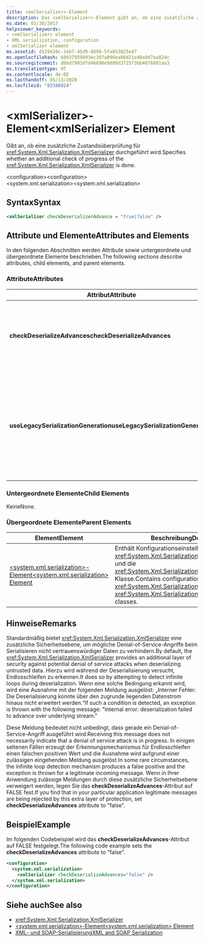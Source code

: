 ```yaml
---
title: <xmlSerializer>-Element
description: Das <xmlSerializer>-Element gibt an, ob eine zusätzliche Zustandsüberprüfung für den XmlSerializer durchgeführt wird.
ms.date: 03/30/2017
helpviewer_keywords:
- <xmlSerializer> element
- XML serialization, configuration
- xmlSerializer element
ms.assetid: d129d10c-3eb7-45d9-8098-5fa853825e47
ms.openlocfilehash: 68037959893ec307a896ea86d21e40a9d7aa824c
ms.sourcegitcommit: d6bd7903d7d46698e9d89d3725f3bb4876891aa3
ms.translationtype: HT
ms.contentlocale: de-DE
ms.lasthandoff: 05/13/2020
ms.locfileid: "83380024"
---
```

# <a name="xmlserializer-element"></a><span data-ttu-id="4fd3c-103">\<xmlSerializer>-Element</span><span class="sxs-lookup"><span data-stu-id="4fd3c-103">\<xmlSerializer> Element</span></span>
<span data-ttu-id="4fd3c-104">Gibt an, ob eine zusätzliche Zustandsüberprüfung für <xref:System.Xml.Serialization.XmlSerializer> durchgeführt wird.</span><span class="sxs-lookup"><span data-stu-id="4fd3c-104">Specifies whether an additional check of progress of the <xref:System.Xml.Serialization.XmlSerializer> is done.</span></span>  
  
 <span data-ttu-id="4fd3c-105">\<configuration></span><span class="sxs-lookup"><span data-stu-id="4fd3c-105">\<configuration></span></span>  
<span data-ttu-id="4fd3c-106">\<system.xml.serialization></span><span class="sxs-lookup"><span data-stu-id="4fd3c-106">\<system.xml.serialization></span></span>  
  
## <a name="syntax"></a><span data-ttu-id="4fd3c-107">Syntax</span><span class="sxs-lookup"><span data-stu-id="4fd3c-107">Syntax</span></span>  
  
```xml  
<xmlSerializer checkDeserializerAdvance = "true|false" />  
```  
  
## <a name="attributes-and-elements"></a><span data-ttu-id="4fd3c-108">Attribute und Elemente</span><span class="sxs-lookup"><span data-stu-id="4fd3c-108">Attributes and Elements</span></span>  
 <span data-ttu-id="4fd3c-109">In den folgenden Abschnitten werden Attribute sowie untergeordnete und übergeordnete Elemente beschrieben.</span><span class="sxs-lookup"><span data-stu-id="4fd3c-109">The following sections describe attributes, child elements, and parent elements.</span></span>  
  
### <a name="attributes"></a><span data-ttu-id="4fd3c-110">Attribute</span><span class="sxs-lookup"><span data-stu-id="4fd3c-110">Attributes</span></span>  
  
|<span data-ttu-id="4fd3c-111">Attribut</span><span class="sxs-lookup"><span data-stu-id="4fd3c-111">Attribute</span></span>|<span data-ttu-id="4fd3c-112">Beschreibung</span><span class="sxs-lookup"><span data-stu-id="4fd3c-112">Description</span></span>|  
|---------------|-----------------|  
|<span data-ttu-id="4fd3c-113">**checkDeserializeAdvances**</span><span class="sxs-lookup"><span data-stu-id="4fd3c-113">**checkDeserializeAdvances**</span></span>|<span data-ttu-id="4fd3c-114">Gibt an, ob der Zustand von <xref:System.Xml.Serialization.XmlSerializer> überprüft wird.</span><span class="sxs-lookup"><span data-stu-id="4fd3c-114">Specifies whether the progress of the <xref:System.Xml.Serialization.XmlSerializer> is checked.</span></span> <span data-ttu-id="4fd3c-115">Legen Sie das Attribut auf "true" oder "false" fest.</span><span class="sxs-lookup"><span data-stu-id="4fd3c-115">Set the attribute to "true" or "false".</span></span> <span data-ttu-id="4fd3c-116">Der Standardwert ist "true".</span><span class="sxs-lookup"><span data-stu-id="4fd3c-116">The default is "true".</span></span>|  
|<span data-ttu-id="4fd3c-117">**useLegacySerializationGeneration**</span><span class="sxs-lookup"><span data-stu-id="4fd3c-117">**useLegacySerializationGeneration**</span></span>|<span data-ttu-id="4fd3c-118">Gibt an, ob <xref:System.Xml.Serialization.XmlSerializer> eine Vorgänger-Serialisierungsgenerierung verwendet, die Assemblys generiert, indem C#-Code in eine Datei geschrieben und anschließend in eine Assembly kompiliert wird.</span><span class="sxs-lookup"><span data-stu-id="4fd3c-118">Specifies whether the <xref:System.Xml.Serialization.XmlSerializer> uses legacy serialization generation which generates assemblies by writing C# code to a file and then compiling it to an assembly.</span></span> <span data-ttu-id="4fd3c-119">Der Standardwert ist **FALSE**.</span><span class="sxs-lookup"><span data-stu-id="4fd3c-119">The default is **false**.</span></span>|  
  
### <a name="child-elements"></a><span data-ttu-id="4fd3c-120">Untergeordnete Elemente</span><span class="sxs-lookup"><span data-stu-id="4fd3c-120">Child Elements</span></span>  
 <span data-ttu-id="4fd3c-121">Keine</span><span class="sxs-lookup"><span data-stu-id="4fd3c-121">None.</span></span>  
  
### <a name="parent-elements"></a><span data-ttu-id="4fd3c-122">Übergeordnete Elemente</span><span class="sxs-lookup"><span data-stu-id="4fd3c-122">Parent Elements</span></span>  
  
|<span data-ttu-id="4fd3c-123">Element</span><span class="sxs-lookup"><span data-stu-id="4fd3c-123">Element</span></span>|<span data-ttu-id="4fd3c-124">Beschreibung</span><span class="sxs-lookup"><span data-stu-id="4fd3c-124">Description</span></span>|  
|-------------|-----------------|  
|[<span data-ttu-id="4fd3c-125">\<system.xml.serialization>-Element</span><span class="sxs-lookup"><span data-stu-id="4fd3c-125">\<system.xml.serialization> Element</span></span>](../../../docs/standard/serialization/system-xml-serialization-element.md)|<span data-ttu-id="4fd3c-126">Enthält Konfigurationseinstellungen für die <xref:System.Xml.Serialization.XmlSerializer>-Klasse und die <xref:System.Xml.Serialization.XmlSchemaImporter>-Klasse.</span><span class="sxs-lookup"><span data-stu-id="4fd3c-126">Contains configuration settings for the <xref:System.Xml.Serialization.XmlSerializer> and <xref:System.Xml.Serialization.XmlSchemaImporter> classes.</span></span>|  
  
## <a name="remarks"></a><span data-ttu-id="4fd3c-127">Hinweise</span><span class="sxs-lookup"><span data-stu-id="4fd3c-127">Remarks</span></span>  
 <span data-ttu-id="4fd3c-128">Standardmäßig bietet <xref:System.Xml.Serialization.XmlSerializer> eine zusätzliche Sicherheitsebene, um mögliche Denial-of-Service-Angriffe beim Serialisieren nicht vertrauenswürdiger Daten zu verhindern.</span><span class="sxs-lookup"><span data-stu-id="4fd3c-128">By default, the <xref:System.Xml.Serialization.XmlSerializer> provides an additional layer of security against potential denial of service attacks when deserializing untrusted data.</span></span> <span data-ttu-id="4fd3c-129">Hierzu wird während der Deserialisierung versucht, Endlosschleifen zu erkennen.</span><span class="sxs-lookup"><span data-stu-id="4fd3c-129">It does so by attempting to detect infinite loops during deserialization.</span></span> <span data-ttu-id="4fd3c-130">Wenn eine solche Bedingung erkannt wird, wird eine Ausnahme mit der folgenden Meldung ausgelöst: „Interner Fehler: Die Deserialisierung konnte über den zugrunde liegenden Datenstrom hinaus nicht erweitert werden.“</span><span class="sxs-lookup"><span data-stu-id="4fd3c-130">If such a condition is detected, an exception is thrown with the following message: "Internal error: deserialization failed to advance over underlying stream."</span></span>  
  
 <span data-ttu-id="4fd3c-131">Diese Meldung bedeutet nicht unbedingt, dass gerade ein Denial-of-Service-Angriff ausgeführt wird.</span><span class="sxs-lookup"><span data-stu-id="4fd3c-131">Receiving this message does not necessarily indicate that a denial of service attack is in progress.</span></span> <span data-ttu-id="4fd3c-132">In einigen seltenen Fällen erzeugt der Erkennungsmechanismus für Endlosschleifen einen falschen positiven Wert und die Ausnahme wird aufgrund einer zulässigen eingehenden Meldung ausgelöst.</span><span class="sxs-lookup"><span data-stu-id="4fd3c-132">In some rare circumstances, the infinite loop detection mechanism produces a false positive and the exception is thrown for a legitimate incoming message.</span></span> <span data-ttu-id="4fd3c-133">Wenn in Ihrer Anwendung zulässige Meldungen durch diese zusätzliche Sicherheitsebene verweigert werden, legen Sie das **checkDeserializeAdvances**-Attribut auf FALSE fest.</span><span class="sxs-lookup"><span data-stu-id="4fd3c-133">If you find that in your particular application legitimate messages are being rejected by this extra layer of protection, set **checkDeserializeAdvances** attribute to "false".</span></span>  
  
## <a name="example"></a><span data-ttu-id="4fd3c-134">Beispiel</span><span class="sxs-lookup"><span data-stu-id="4fd3c-134">Example</span></span>  
 <span data-ttu-id="4fd3c-135">Im folgenden Codebeispiel wird das **checkDeserializeAdvances**-Attribut auf FALSE festgelegt.</span><span class="sxs-lookup"><span data-stu-id="4fd3c-135">The following code example sets the **checkDeserializeAdvances** attribute to "false".</span></span>  
  
```xml  
<configuration>  
  <system.xml.serialization>  
    <xmlSerializer checkDeserializeAdvances="false" />  
  </system.xml.serialization>  
</configuration>  
```  
  
## <a name="see-also"></a><span data-ttu-id="4fd3c-136">Siehe auch</span><span class="sxs-lookup"><span data-stu-id="4fd3c-136">See also</span></span>

- <xref:System.Xml.Serialization.XmlSerializer>
- [<span data-ttu-id="4fd3c-137">\<system.xml.serialization>-Element</span><span class="sxs-lookup"><span data-stu-id="4fd3c-137">\<system.xml.serialization> Element</span></span>](../../../docs/standard/serialization/system-xml-serialization-element.md)
- [<span data-ttu-id="4fd3c-138">XML- und SOAP-Serialisierung</span><span class="sxs-lookup"><span data-stu-id="4fd3c-138">XML and SOAP Serialization</span></span>](../../../docs/standard/serialization/xml-and-soap-serialization.md)
